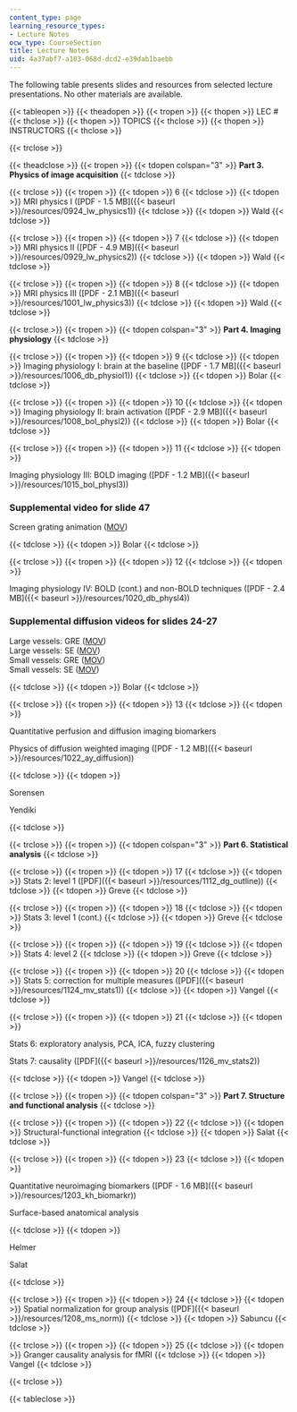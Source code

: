 ```yaml
---
content_type: page
learning_resource_types:
- Lecture Notes
ocw_type: CourseSection
title: Lecture Notes
uid: 4a37abf7-a103-068d-dcd2-e39dab1baebb
---
```


The following table presents slides and resources from selected lecture presentations. No other materials are available.

{{< tableopen >}}
{{< theadopen >}}
{{< tropen >}}
{{< thopen >}}
LEC #
{{< thclose >}}
{{< thopen >}}
TOPICS
{{< thclose >}}
{{< thopen >}}
INSTRUCTORS
{{< thclose >}}

{{< trclose >}}

{{< theadclose >}}
{{< tropen >}}
{{< tdopen colspan="3" >}}
**Part 3. Physics of image acquisition**
{{< tdclose >}}

{{< trclose >}}
{{< tropen >}}
{{< tdopen >}}
6
{{< tdclose >}}
{{< tdopen >}}
MRI physics I ([PDF - 1.5 MB]({{< baseurl >}}/resources/0924_lw_physics1))
{{< tdclose >}}
{{< tdopen >}}
Wald
{{< tdclose >}}

{{< trclose >}}
{{< tropen >}}
{{< tdopen >}}
7
{{< tdclose >}}
{{< tdopen >}}
MRI physics II ([PDF - 4.9 MB]({{< baseurl >}}/resources/0929_lw_physics2))
{{< tdclose >}}
{{< tdopen >}}
Wald
{{< tdclose >}}

{{< trclose >}}
{{< tropen >}}
{{< tdopen >}}
8
{{< tdclose >}}
{{< tdopen >}}
MRI physics III ([PDF - 2.1 MB]({{< baseurl >}}/resources/1001_lw_physics3))
{{< tdclose >}}
{{< tdopen >}}
Wald
{{< tdclose >}}

{{< trclose >}}
{{< tropen >}}
{{< tdopen colspan="3" >}}
**Part 4. Imaging physiology**
{{< tdclose >}}

{{< trclose >}}
{{< tropen >}}
{{< tdopen >}}
9
{{< tdclose >}}
{{< tdopen >}}
Imaging physiology I: brain at the baseline ([PDF - 1.7 MB]({{< baseurl >}}/resources/1006_db_physiol1))
{{< tdclose >}}
{{< tdopen >}}
Bolar
{{< tdclose >}}

{{< trclose >}}
{{< tropen >}}
{{< tdopen >}}
10
{{< tdclose >}}
{{< tdopen >}}
Imaging physiology II: brain activation ([PDF - 2.9 MB]({{< baseurl >}}/resources/1008_bol_physl2))
{{< tdclose >}}
{{< tdopen >}}
Bolar
{{< tdclose >}}

{{< trclose >}}
{{< tropen >}}
{{< tdopen >}}
11
{{< tdclose >}}
{{< tdopen >}}


Imaging physiology III: BOLD imaging ([PDF - 1.2 MB]({{< baseurl >}}/resources/1015_bol_physl3))

### Supplemental video for slide 47

Screen grating animation ([MOV](/ans7870/HST/HST.583/f08/ScreenGrating.mov))


{{< tdclose >}}
{{< tdopen >}}
Bolar
{{< tdclose >}}

{{< trclose >}}
{{< tropen >}}
{{< tdopen >}}
12
{{< tdclose >}}
{{< tdopen >}}


Imaging physiology IV: BOLD (cont.) and non-BOLD techniques ([PDF - 2.4 MB]({{< baseurl >}}/resources/1020_db_physl4))

### Supplemental diffusion videos for slides 24-27

Large vessels: GRE ([MOV](/ans7870/HST/HST.583/f08/LV_GRE-3.mov))  
Large vessels: SE ([MOV](/ans7870/HST/HST.583/f08/LV_SE-7.mov))  
Small vessels: GRE ([MOV](/ans7870/HST/HST.583/f08/SV_GRE-1.mov))  
Small vessels: SE ([MOV](/ans7870/HST/HST.583/f08/SV_SE-6.mov))


{{< tdclose >}}
{{< tdopen >}}
Bolar
{{< tdclose >}}

{{< trclose >}}
{{< tropen >}}
{{< tdopen >}}
13
{{< tdclose >}}
{{< tdopen >}}


Quantitative perfusion and diffusion imaging biomarkers

Physics of diffusion weighted imaging ([PDF - 1.2 MB]({{< baseurl >}}/resources/1022_ay_diffusion))


{{< tdclose >}}
{{< tdopen >}}


Sorensen

Yendiki


{{< tdclose >}}

{{< trclose >}}
{{< tropen >}}
{{< tdopen colspan="3" >}}
**Part 6. Statistical analysis**
{{< tdclose >}}

{{< trclose >}}
{{< tropen >}}
{{< tdopen >}}
17
{{< tdclose >}}
{{< tdopen >}}
Stats 2: level 1 ([PDF]({{< baseurl >}}/resources/1112_dg_outline))
{{< tdclose >}}
{{< tdopen >}}
Greve
{{< tdclose >}}

{{< trclose >}}
{{< tropen >}}
{{< tdopen >}}
18
{{< tdclose >}}
{{< tdopen >}}
Stats 3: level 1 (cont.)
{{< tdclose >}}
{{< tdopen >}}
Greve
{{< tdclose >}}

{{< trclose >}}
{{< tropen >}}
{{< tdopen >}}
19
{{< tdclose >}}
{{< tdopen >}}
Stats 4: level 2
{{< tdclose >}}
{{< tdopen >}}
Greve
{{< tdclose >}}

{{< trclose >}}
{{< tropen >}}
{{< tdopen >}}
20
{{< tdclose >}}
{{< tdopen >}}
Stats 5: correction for multiple measures ([PDF]({{< baseurl >}}/resources/1124_mv_stats1))
{{< tdclose >}}
{{< tdopen >}}
Vangel
{{< tdclose >}}

{{< trclose >}}
{{< tropen >}}
{{< tdopen >}}
21
{{< tdclose >}}
{{< tdopen >}}


Stats 6: exploratory analysis, PCA, ICA, fuzzy clustering

Stats 7: causality ([PDF]({{< baseurl >}}/resources/1126_mv_stats2))


{{< tdclose >}}
{{< tdopen >}}
Vangel
{{< tdclose >}}

{{< trclose >}}
{{< tropen >}}
{{< tdopen colspan="3" >}}
**Part 7. Structure and functional analysis**
{{< tdclose >}}

{{< trclose >}}
{{< tropen >}}
{{< tdopen >}}
22
{{< tdclose >}}
{{< tdopen >}}
Structural-functional integration
{{< tdclose >}}
{{< tdopen >}}
Salat
{{< tdclose >}}

{{< trclose >}}
{{< tropen >}}
{{< tdopen >}}
23
{{< tdclose >}}
{{< tdopen >}}


Quantitative neuroimaging biomarkers ([PDF - 1.6 MB]({{< baseurl >}}/resources/1203_kh_biomarkr))

Surface-based anatomical analysis


{{< tdclose >}}
{{< tdopen >}}


Helmer

Salat


{{< tdclose >}}

{{< trclose >}}
{{< tropen >}}
{{< tdopen >}}
24
{{< tdclose >}}
{{< tdopen >}}
Spatial normalization for group analysis ([PDF]({{< baseurl >}}/resources/1208_ms_norm))
{{< tdclose >}}
{{< tdopen >}}
Sabuncu
{{< tdclose >}}

{{< trclose >}}
{{< tropen >}}
{{< tdopen >}}
25
{{< tdclose >}}
{{< tdopen >}}
Granger causality analysis for fMRI
{{< tdclose >}}
{{< tdopen >}}
Vangel
{{< tdclose >}}

{{< trclose >}}

{{< tableclose >}}